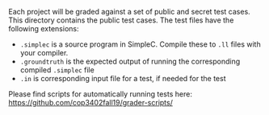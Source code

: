 Each project will be graded against a set of public and secret test
cases.  This directory contains the public test cases.  The test files
have the following extensions:

- `.simplec` is a source program in SimpleC.  Compile these to `.ll` files with your compiler.
- `.groundtruth` is the expected output of running the corresponding compiled `.simplec` file
- `.in` is corresponding input file for a test, if needed for the test

Please find scripts for automatically running tests here: <https://github.com/cop3402fall19/grader-scripts/>
